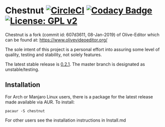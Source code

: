 # Chestnut [![CircleCI](https://circleci.com/gh/jonno85uk/chestnut.svg?style=svg)](https://circleci.com/gh/jonno85uk/chestnut) [![Codacy Badge](https://api.codacy.com/project/badge/Grade/3de29df7f7a843d689d69a60bf2ab1ff)](https://www.codacy.com/manual/jonno85uk/chestnut?utm_source=github.com&amp;utm_medium=referral&amp;utm_content=jonno85uk/chestnut&amp;utm_campaign=Badge_Grade)[![License: GPL v2](https://img.shields.io/badge/License-GPL%20v2-blue.svg)](https://www.gnu.org/licenses/old-licenses/gpl-2.0.en.html)

Chestnut is a fork (commit id: 607d3611, 08-Jan-2019) of Olive-Editor which can be found at: https://www.olivevideoeditor.org/

The sole intent of this project is a personal effort into assuring some level of quality, testing and stability, not solely features.

The latest stable release is [0.2.1](https://github.com/jonno85uk/chestnut/releases/tag/v0.2.1). The master branch is designated as unstable/testing.

## Installation
For Arch or Manjaro Linux users, there is a package for the latest release made available via AUR. 
To install:
<pre><code>pacaur -S chestnut</code></pre>

For other users see the installation instructions in Install.md
